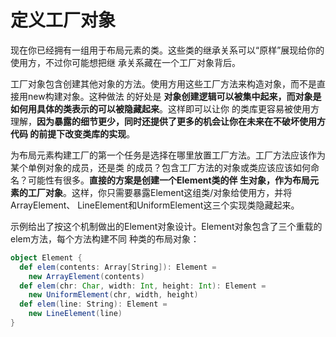 定义工厂对象
===================================================================================
现在你已经拥有一组用于布局元素的类。这些类的继承关系可以“原样”展现给你的使用方，不过你可能想把继
承关系藏在一个工厂对象背后。

工厂对象包含创建其他对象的方法。使用方用这些工厂方法来构造对象，而不是直接用new构建对象。这种做法
的好处是 **对象创建逻辑可以被集中起来，而对象是如何用具体的类表示的可以被隐藏起来**。这样即可以让你
的类库更容易被使用方理解，**因为暴露的细节更少，同时还提供了更多的机会让你在未来在不破坏使用方代码
的前提下改变类库的实现**。

为布局元素构建工厂的第一个任务是选择在哪里放置工厂方法。工厂方法应该作为某个单例对象的成员，还是类
的成员？包含工厂方法的对象或类应该应该如何命名？可能性有很多。**直接的方案是创建一个Element类的伴
生对象，作为布局元素的工厂对象**。这样，你只需要暴露Element这组类/对象给使用方，并将ArrayElement、
LineElement和UniformElement这三个实现类隐藏起来。

示例给出了按这个机制做出的Element对象设计。Element对象包含了三个重载的elem方法，每个方法构建不同
种类的布局对象：
```scala
object Element {
  def elem(contents: Array[String]): Element =
    new ArrayElement(contents)
  def elem(chr: Char, width: Int, height: Int): Element =
    new UniformElement(chr, width, height)
  def elem(line: String): Element =
    new LineElement(line)
}
```





